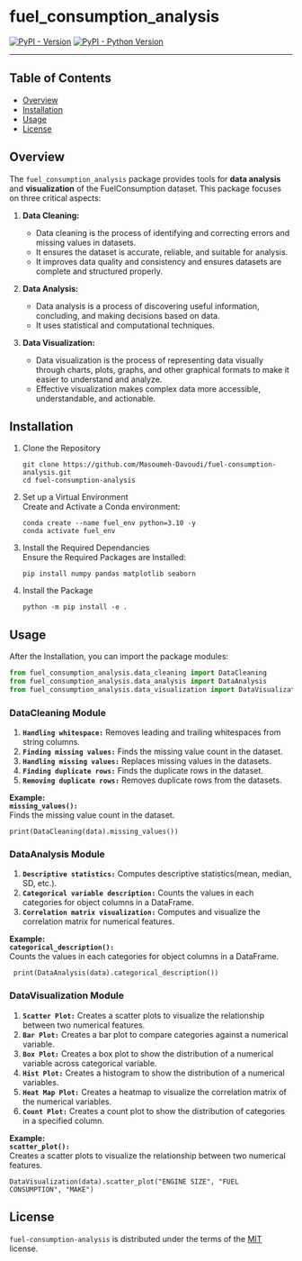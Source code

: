 # fuel_consumption_analysis

[![PyPI - Version](https://img.shields.io/pypi/v/fuel-consumption-analysis.svg)](https://pypi.org/project/fuel-consumption-analysis)
[![PyPI - Python Version](https://img.shields.io/pypi/pyversions/fuel-consumption-analysis.svg)](https://pypi.org/project/fuel-consumption-analysis)

-----

## Table of Contents
- [Overview](#overview)
- [Installation](#installation)
- [Usage](#usage)
- [License](#license)

## Overview
The `fuel_consumption_analysis` package provides tools for **data analysis** and **visualization** of the FuelConsumption dataset.
This package focuses on three critical aspects:

1. **Data Cleaning:**
   - Data cleaning is the process of identifying and correcting errors and missing values in datasets.
   - It ensures the dataset is accurate, reliable, and suitable for analysis.
   - It improves data quality and consistency and ensures datasets are complete and structured properly.
     
2. **Data Analysis:**  
   - Data analysis is a process of discovering useful information, concluding, and making decisions based on data.
   - It uses statistical and computational techniques.
      
3. **Data Visualization:**
   - Data visualization is the process of representing data visually through charts, plots, graphs, and other graphical formats to make it easier to understand and    analyze.
   - Effective visualization makes complex data more accessible, understandable, and actionable.

## Installation
1. Clone the Repository
   ```console
   git clone https://github.com/Masoumeh-Davoudi/fuel-consumption-analysis.git
   cd fuel-consumption-analysis
   ```
2. Set up a Virtual Environment     
   Create and Activate a Conda environment:
   
   ```console
   conda create --name fuel_env python=3.10 -y
   conda activate fuel_env
   ```
4. Install the Required Dependancies      
   Ensure the Required Packages are Installed:
   
   ```console
   pip install numpy pandas matplotlib seaborn
   ```
5. Install the Package
   ```console
   python -m pip install -e .
   ```
## Usage 
After the Installation, you can import the package modules:
```python
from fuel_consumption_analysis.data_cleaning import DataCleaning
from fuel_consumption_analysis.data_analysis import DataAnalysis
from fuel_consumption_analysis.data_visualization import DataVisualization
```
### DataCleaning Module
1. **`Handling whitespace:`** Removes leading and trailing whitespaces from string columns.
2. **`Finding missing values:`** Finds the missing value count in the dataset.
3. **`Handling missing values:`** Replaces missing values in the datasets.
4. **`Finding duplicate rows:`** Finds the duplicate rows in the dataset.
5. **`Removing duplicate rows:`** Removes duplicate rows from the datasets.

**Example:**  
**`missing_values():`**  
   Finds the missing value count in the dataset.
     
   ```console
   print(DataCleaning(data).missing_values())
   ```   


### DataAnalysis Module
1. **`Descriptive statistics:`** Computes descriptive statistics(mean, median, SD, etc.).
2. **`Categorical variable description:`** Counts the values in each categories for object columns in a DataFrame.
3. **`Correlation matrix visualization:`** Computes and visualize the correlation matrix for numerical features.

**Example:**  
**`categorical_description():`**  
    Counts the values in each categories for object columns in a DataFrame.

   ```console
    print(DataAnalysis(data).categorical_description())
   ```

### DataVisualization Module
1. **`Scatter Plot:`** Creates a scatter plots to visualize the relationship between two numerical features.
2. **`Bar Plot:`** Creates a bar plot to compare categories against a numerical variable.
3. **`Box Plot:`** Creates a box plot to show the distribution of a numerical variable across categorical variable.
4. **`Hist Plot:`** Creates a histogram to show the distribution of a numerical variables.
5. **`Heat Map Plot:`** Creates a heatmap to visualize the correlation matrix of  the numerical variables.
6. **`Count Plot:`** Creates a count plot to show the distribution of categories in a specified column.

**Example:**    
**`scatter_plot():`**    
   Creates a scatter plots to visualize the relationship between two numerical features.

   ```console
   DataVisualization(data).scatter_plot("ENGINE SIZE", "FUEL CONSUMPTION", "MAKE")
   ```

## License

`fuel-consumption-analysis` is distributed under the terms of the [MIT](https://spdx.org/licenses/MIT.html) license.
